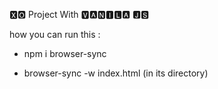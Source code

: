 🆇🅾 Project With 🆅🅰🅽🅸🅻🅰  🅹🆂

how you can run this :

- npm i browser-sync

- browser-sync -w index.html        (in its directory)

